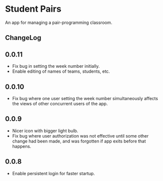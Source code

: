 # Student Pairs

An app for managing a pair-programming classroom.

## ChangeLog

## 0.0.11

- Fix bug in setting the week number initially.
- Enable editing of names of teams, students, etc.

## 0.0.10

- Fix bug where one user setting the week number simultaneously
  affects the views of other concurrent users of the app.

## 0.0.9

- Nicer icon with bigger light bulb.
- Fix bug where user authorization was not effective until some other
  change had been made, and was forgotten if app exits before that
  happens.

## 0.0.8

- Enable persistent login for faster startup.
